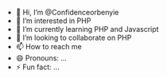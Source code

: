 - 👋 Hi, I’m @Confidenceorbenyie
- 👀 I’m interested in PHP
-  🌱 I’m currently learning PHP and Javascript
- 💞️ I’m looking to collaborate on PHP
- 📫 How to reach me 
- 😄 Pronouns: ...
- ⚡ Fun fact: ...

<!---
Confidenceorbenyie/Confidenceorbenyie is a ✨ special ✨ repository because its `README.md` (this file) appears on your GitHub profile.
You can click the Preview link to take a look at your changes.

--->
